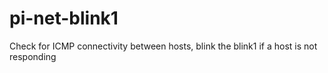 # pi-net-blink1
Check for ICMP connectivity between hosts, blink the blink1 if a host is not responding
